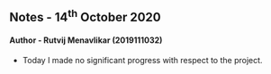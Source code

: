 ## Notes - 14<sup>th</sup> October 2020

#### Author - Rutvij Menavlikar (2019111032)

- Today I made no significant progress with respect to the project.
